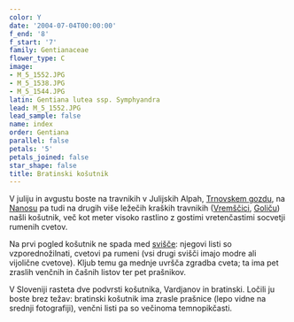 ```yaml
---
color: Y
date: '2004-07-04T00:00:00'
f_end: '8'
f_start: '7'
family: Gentianaceae
flower_type: C
image:
- M_5_1552.JPG
- M_5_1538.JPG
- M_5_1544.JPG
latin: Gentiana lutea ssp. Symphyandra
lead: M_5_1552.JPG
lead_sample: false
name: index
order: Gentiana
parallel: false
petals: '5'
petals_joined: false
star_shape: false
title: Bratinski košutnik
---
```

V juliju in avgustu boste na travnikih v Julijskih Alpah, [Trnovskem gozdu](../../../Izleti/Kucelj), na [Nanosu](../../../Izleti/Nanos) pa tudi na drugih više ležečih kraških travnikih ([Vremščici](../../../Izleti/Vremscica), [Goliču](../../../Izleti/Golic)) našli košutnik, več kot meter visoko rastlino z gostimi vretenčastimi socvetji rumenih cvetov.

Na prvi pogled košutnik ne spada med [svišče](../l_gentiana.htm): njegovi listi so vzporednožilnati, cvetovi pa rumeni (vsi drugi svišči imajo modre ali vijolične cvetove). Kljub temu ga mednje uvršča zgradba cveta; ta ima pet zraslih venčnih in čašnih listov ter pet prašnikov.

V Sloveniji rasteta dve podvrsti košutnika, Vardjanov in bratinski. Ločili ju boste brez težav: bratinski košutnik ima zrasle prašnice (lepo vidne na srednji fotografiji), venčni listi pa so večinoma temnopikčasti.
